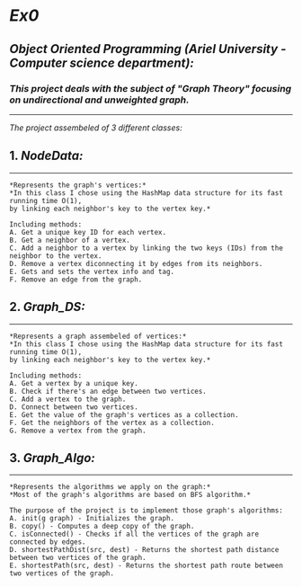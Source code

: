 # *Ex0*

## *Object Oriented Programming (Ariel University - Computer science department):*

### *This project deals with the subject of "Graph Theory" focusing on undirectional and unweighted graph.*
------------------------------------------------------------------------------------------
*The project assembeled of 3 different classes:*

## 1.	*NodeData:*
------------------------------------------------------------------------------------------
	*Represents the graph's vertices:*
	*In this class I chose using the HashMap data structure for its fast running time O(1),
	by linking each neighbor's key to the vertex key.*
	
	Including methods:
	A. Get a unique key ID for each vertex.
	B. Get a neighbor of a vertex.
	C. Add a neighbor to a vertex by linking the two keys (IDs) from the neighbor to the vertex.
	D. Remove a vertex diconnecting it by edges from its neighbors.
	E. Gets and sets the vertex info and tag.
	F. Remove an edge from the graph.


## 2.	*Graph_DS:*
------------------------------------------------------------------------------------------
	*Represents a graph assembeled of vertices:*
	*In this class I chose using the HashMap data structure for its fast running time O(1),
	by linking each neighbor's key to the vertex key.*
	
	Including methods:
	A. Get a vertex by a unique key.
	B. Check if there's an edge between two vertices.
	C. Add a vertex to the graph.
	D. Connect between two vertices.
	E. Get the value of the graph's vertices as a collection.
	F. Get the neighbors of the vertex as a collection.
	G. Remove a vertex from the graph.


## 3.  *Graph_Algo:* 
------------------------------------------------------------------------------------------
	*Represents the algorithms we apply on the graph:*
	*Most of the graph's algorithms are based on BFS algorithm.*
	
	The purpose of the project is to implement those graph's algorithms:
	A. init(g graph) - Initializes the graph.
	B. copy() - Computes a deep copy of the graph.
	C. isConnected() - Checks if all the vertices of the graph are connected by edges.
	D. shortestPathDist(src, dest) - Returns the shortest path distance between two vertices of the graph. 
	E. shortestPath(src, dest) - Returns the shortest path route between two vertices of the graph.
